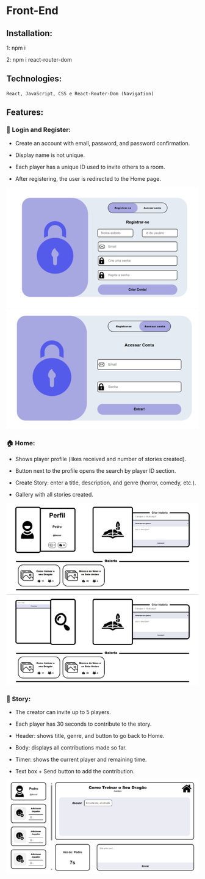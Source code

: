 # Front-End

## Installation:

1: npm i

2: npm i react-router-dom

## Technologies:

    React, JavaScript, CSS e React-Router-Dom (Navigation)

## Features:

### 🔑 Login and Register:

- Create an account with email, password, and password confirmation.

- Display name is not unique.

- Each player has a unique ID used to invite others to a room.

- After registering, the user is redirected to the Home page.

![Register img](./public/screen/register_screen.png)
![Login img](./public/screen/login_screen.png)

### 🏠 Home:

- Shows player profile (likes received and number of stories created).

- Button next to the profile opens the search by player ID section.

- Create Story: enter a title, description, and genre (horror, comedy, etc.).

- Gallery with all stories created.

![Home](./public/screen/home_screen.png)
![Home - search player](./public/screen/home_screen2.png)

### 📖 Story:

- The creator can invite up to 5 players.

- Each player has 30 seconds to contribute to the story.

- Header: shows title, genre, and button to go back to Home.

- Body: displays all contributions made so far.

- Timer: shows the current player and remaining time.

- Text box + Send button to add the contribution.

![Story screen](./public/screen/story_screen.png)